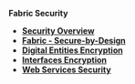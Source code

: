<strong>Fabric Security<strong>
        

<ul>
    <li><a href="/articles/26_fabric_security/01_fabric_security_overview.md">Security Overview</a></li>
    <li><a href="/articles/26_fabric_security/02_fabric_entities_design.md">Fabric - Secure-by-Design</a></li>
    <li><a href="/articles/26_fabric_security/03_fabric_LUI_encryption.md">Digital Entities Encryption</a></li>
		<li><a href="/articles/26_fabric_security/04_fabric_interfaces_security.md">Interfaces Encryption</a></li>
		<li><a href="/articles/26_fabric_security/05_fabric_webservices_security.md">Web Services Security</a></li>
</ul>
